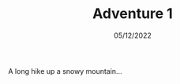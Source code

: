 ---
title: Adventure 1
body: A long hike up a snowy mountain...
date: 05/12/2022
previewImg: /img/example.jpg
previewImgAlt: Example alt 1
collection:
  - '2022'
---